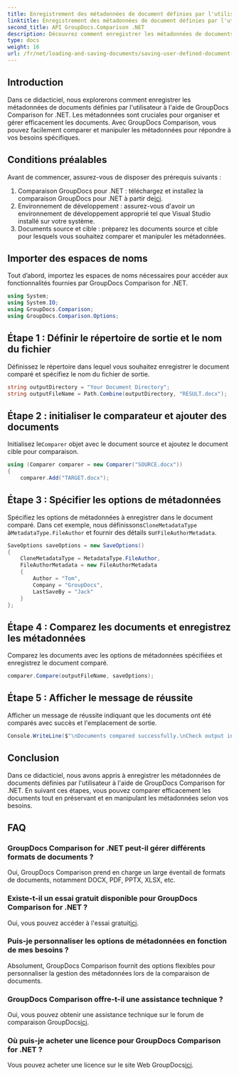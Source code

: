```yaml
---
title: Enregistrement des métadonnées de document définies par l'utilisateur dans la comparaison GroupDocs pour .NET
linktitle: Enregistrement des métadonnées de document définies par l'utilisateur dans la comparaison GroupDocs pour .NET
second_title: API GroupDocs.Comparison .NET
description: Découvrez comment enregistrer les métadonnées de documents définies par l'utilisateur à l'aide de GroupDocs Comparison for .NET. Comparez et manipulez facilement les métadonnées grâce à des instructions étape par étape.
type: docs
weight: 16
url: /fr/net/loading-and-saving-documents/saving-user-defined-document-metadata/
---
```

## Introduction
Dans ce didacticiel, nous explorerons comment enregistrer les métadonnées de documents définies par l'utilisateur à l'aide de GroupDocs Comparison for .NET. Les métadonnées sont cruciales pour organiser et gérer efficacement les documents. Avec GroupDocs Comparison, vous pouvez facilement comparer et manipuler les métadonnées pour répondre à vos besoins spécifiques.
## Conditions préalables
Avant de commencer, assurez-vous de disposer des prérequis suivants :
1.  Comparaison GroupDocs pour .NET : téléchargez et installez la comparaison GroupDocs pour .NET à partir de[ici](https://releases.groupdocs.com/comparison/net/).
2. Environnement de développement : assurez-vous d'avoir un environnement de développement approprié tel que Visual Studio installé sur votre système.
3. Documents source et cible : préparez les documents source et cible pour lesquels vous souhaitez comparer et manipuler les métadonnées.

## Importer des espaces de noms
Tout d’abord, importez les espaces de noms nécessaires pour accéder aux fonctionnalités fournies par GroupDocs Comparison for .NET.
```csharp
using System;
using System.IO;
using GroupDocs.Comparison;
using GroupDocs.Comparison.Options;
```
## Étape 1 : Définir le répertoire de sortie et le nom du fichier
Définissez le répertoire dans lequel vous souhaitez enregistrer le document comparé et spécifiez le nom du fichier de sortie.
```csharp
string outputDirectory = "Your Document Directory";
string outputFileName = Path.Combine(outputDirectory, "RESULT.docx");
```
## Étape 2 : initialiser le comparateur et ajouter des documents
 Initialisez le`Comparer` objet avec le document source et ajoutez le document cible pour comparaison.
```csharp
using (Comparer comparer = new Comparer("SOURCE.docx"))
{
    comparer.Add("TARGET.docx");
```
## Étape 3 : Spécifier les options de métadonnées
 Spécifiez les options de métadonnées à enregistrer dans le document comparé. Dans cet exemple, nous définissons`CloneMetadataType` à`MetadataType.FileAuthor` et fournir des détails sur`FileAuthorMetadata`.
```csharp
SaveOptions saveOptions = new SaveOptions()
{
    CloneMetadataType = MetadataType.FileAuthor,
    FileAuthorMetadata = new FileAuthorMetadata
    {
        Author = "Tom",
        Company = "GroupDocs",
        LastSaveBy = "Jack"
    }
};
```
## Étape 4 : Comparez les documents et enregistrez les métadonnées
Comparez les documents avec les options de métadonnées spécifiées et enregistrez le document comparé.
```csharp
comparer.Compare(outputFileName, saveOptions);
```
## Étape 5 : Afficher le message de réussite
Afficher un message de réussite indiquant que les documents ont été comparés avec succès et l'emplacement de sortie.
```csharp
Console.WriteLine($"\nDocuments compared successfully.\nCheck output in {outputDirectory}.");
```

## Conclusion
Dans ce didacticiel, nous avons appris à enregistrer les métadonnées de documents définies par l'utilisateur à l'aide de GroupDocs Comparison for .NET. En suivant ces étapes, vous pouvez comparer efficacement les documents tout en préservant et en manipulant les métadonnées selon vos besoins.
## FAQ
### GroupDocs Comparison for .NET peut-il gérer différents formats de documents ?
Oui, GroupDocs Comparison prend en charge un large éventail de formats de documents, notamment DOCX, PDF, PPTX, XLSX, etc.
### Existe-t-il un essai gratuit disponible pour GroupDocs Comparison for .NET ?
 Oui, vous pouvez accéder à l'essai gratuit[ici](https://releases.groupdocs.com/).
### Puis-je personnaliser les options de métadonnées en fonction de mes besoins ?
Absolument, GroupDocs Comparison fournit des options flexibles pour personnaliser la gestion des métadonnées lors de la comparaison de documents.
### GroupDocs Comparison offre-t-il une assistance technique ?
Oui, vous pouvez obtenir une assistance technique sur le forum de comparaison GroupDocs[ici](https://forum.groupdocs.com/c/comparison/12).
### Où puis-je acheter une licence pour GroupDocs Comparison for .NET ?
 Vous pouvez acheter une licence sur le site Web GroupDocs[ici](https://purchase.groupdocs.com/buy).